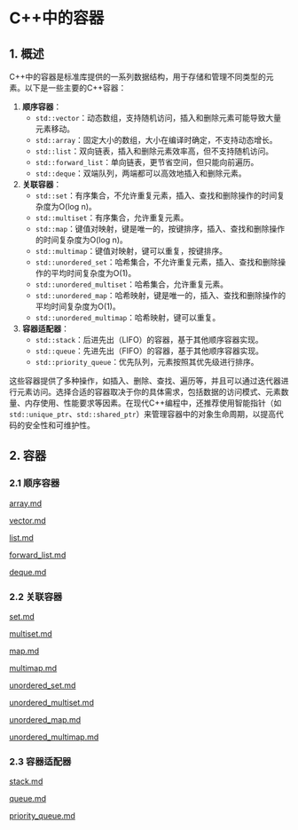 # C++中的容器

## 1. 概述

C++中的容器是标准库提供的一系列数据结构，用于存储和管理不同类型的元素。以下是一些主要的C++容器：

1. **顺序容器**：
   - `std::vector`：动态数组，支持随机访问，插入和删除元素可能导致大量元素移动。
   - `std::array`：固定大小的数组，大小在编译时确定，不支持动态增长。
   - `std::list`：双向链表，插入和删除元素效率高，但不支持随机访问。
   - `std::forward_list`：单向链表，更节省空间，但只能向前遍历。
   - `std::deque`：双端队列，两端都可以高效地插入和删除元素。
2. **关联容器**：
   - `std::set`：有序集合，不允许重复元素，插入、查找和删除操作的时间复杂度为O(log n)。
   - `std::multiset`：有序集合，允许重复元素。
   - `std::map`：键值对映射，键是唯一的，按键排序，插入、查找和删除操作的时间复杂度为O(log n)。
   - `std::multimap`：键值对映射，键可以重复，按键排序。
   - `std::unordered_set`：哈希集合，不允许重复元素，插入、查找和删除操作的平均时间复杂度为O(1)。
   - `std::unordered_multiset`：哈希集合，允许重复元素。
   - `std::unordered_map`：哈希映射，键是唯一的，插入、查找和删除操作的平均时间复杂度为O(1)。
   - `std::unordered_multimap`：哈希映射，键可以重复。
3. **容器适配器**：
   - `std::stack`：后进先出（LIFO）的容器，基于其他顺序容器实现。
   - `std::queue`：先进先出（FIFO）的容器，基于其他顺序容器实现。
   - `std::priority_queue`：优先队列，元素按照其优先级进行排序。

这些容器提供了多种操作，如插入、删除、查找、遍历等，并且可以通过迭代器进行元素访问。选择合适的容器取决于你的具体需求，包括数据的访问模式、元素数量、内存使用、性能要求等因素。在现代C++编程中，还推荐使用智能指针（如`std::unique_ptr`、`std::shared_ptr`）来管理容器中的对象生命周期，以提高代码的安全性和可维护性。

## 2. 容器

### 2.1 顺序容器

[array.md](https://github.com/niu0217/Documents/blob/main/C%2B%2B/base/container/array.md)

[vector.md](https://github.com/niu0217/Documents/blob/main/C%2B%2B/base/container/vector.md)

[list.md](https://github.com/niu0217/Documents/blob/main/C%2B%2B/base/container/list.md)

[forward_list.md](https://github.com/niu0217/Documents/blob/main/C%2B%2B/base/container/forward_list.md)

[deque.md](https://github.com/niu0217/Documents/blob/main/C%2B%2B/base/container/deque.md)

### 2.2 关联容器

[set.md](https://github.com/niu0217/Documents/blob/main/C%2B%2B/base/container/set.md)

[multiset.md](https://github.com/niu0217/Documents/blob/main/C%2B%2B/base/container/multiset.md)

[map.md](https://github.com/niu0217/Documents/blob/main/C%2B%2B/base/container/map.md)

[multimap.md](https://github.com/niu0217/Documents/blob/main/C%2B%2B/base/container/multimap.md)

[unordered_set.md](https://github.com/niu0217/Documents/blob/main/C%2B%2B/base/container/unordered_set.md)

[unordered_multiset.md](https://github.com/niu0217/Documents/blob/main/C%2B%2B/base/container/unordered_multiset.md)

[unordered_map.md](https://github.com/niu0217/Documents/blob/main/C%2B%2B/base/container/unordered_map.md)

[unordered_multimap.md](https://github.com/niu0217/Documents/blob/main/C%2B%2B/base/container/unordered_multimap.md)

### 2.3 容器适配器

[stack.md](https://github.com/niu0217/Documents/blob/main/C%2B%2B/base/container/stack.md)

[queue.md](https://github.com/niu0217/Documents/blob/main/C%2B%2B/base/container/queue.md)

[priority_queue.md](https://github.com/niu0217/Documents/blob/main/C%2B%2B/base/container/priority_queue.md)
